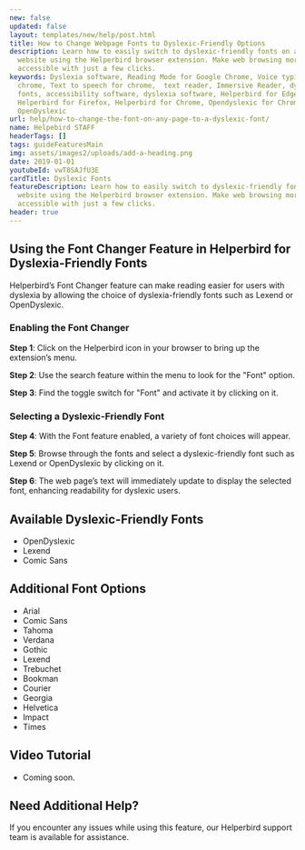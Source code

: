 ```yaml
---
new: false
updated: false
layout: templates/new/help/post.html
title: How to Change Webpage Fonts to Dyslexic-Friendly Options
description: Learn how to easily switch to dyslexic-friendly fonts on any
  website using the Helperbird browser extension. Make web browsing more
  accessible with just a few clicks.
keywords: Dyslexia software, Reading Mode for Google Chrome, Voice typing for
  chrome, Text to speech for chrome,  text reader, Immersive Reader, dyslexia
  fonts, accessibility software, dyslexia software, Helperbird for Edge,
  Helperbird for Firefox, Helperbird for Chrome, Opendyslexic for Chrome,
  OpenDyslexic
url: help/how-to-change-the-font-on-any-page-to-a-dyslexic-font/
name: Helpebird STAFF
headerTags: []
tags: guideFeaturesMain
img: assets/images2/uploads/add-a-heading.png
date: 2019-01-01
youtubeId: vwT8SAJfU3E
cardTitle: Dyslexic Fonts
featureDescription: Learn how to easily switch to dyslexic-friendly fonts on any
  website using the Helperbird browser extension. Make web browsing more
  accessible with just a few clicks.
header: true
---
```


## Using the Font Changer Feature in Helperbird for Dyslexia-Friendly Fonts


Helperbird’s Font Changer feature can make reading easier for users with dyslexia by allowing the choice of dyslexia-friendly fonts such as Lexend or OpenDyslexic.

### Enabling the Font Changer

**Step 1**: Click on the Helperbird icon in your browser to bring up the extension’s menu.

**Step 2**: Use the search feature within the menu to look for the "Font" option.

**Step 3**: Find the toggle switch for "Font" and activate it by clicking on it.

### Selecting a Dyslexic-Friendly Font

**Step 4**: With the Font feature enabled, a variety of font choices will appear.

**Step 5**: Browse through the fonts and select a dyslexic-friendly font such as Lexend or OpenDyslexic by clicking on it.

**Step 6**: The web page’s text will immediately update to display the selected font, enhancing readability for dyslexic users.

## Available Dyslexic-Friendly Fonts

- OpenDyslexic
- Lexend
- Comic Sans

## Additional Font Options

- Arial
- Comic Sans
- Tahoma
- Verdana
- Gothic
- Lexend
- Trebuchet
- Bookman
- Courier
- Georgia
- Helvetica
- Impact
- Times

## Video Tutorial

- Coming soon.

## Need Additional Help?

If you encounter any issues while using this feature, our Helperbird support team is available for assistance.

